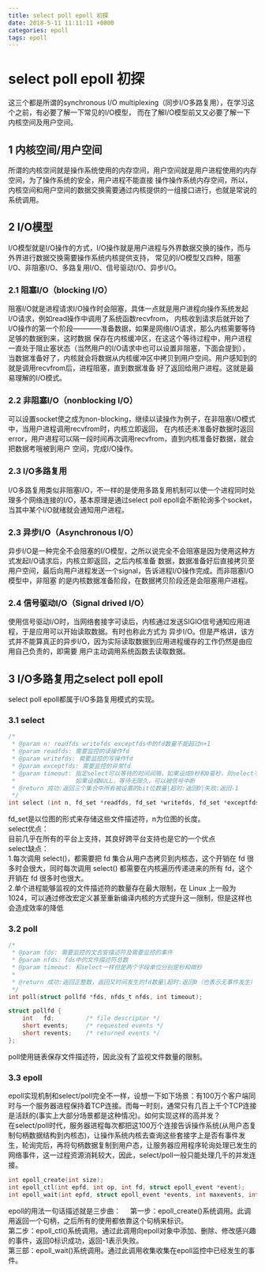 ```yaml
---
title: select poll epoll 初探
date: 2018-5-11 11:11:11 +0800
categories: epoll
tags: epoll
---
```


# select poll epoll 初探
这三个都是所谓的synchronous I/O multiplexing（同步I/O多路复用），在学习这个之前，有必要了解一下常见的I/O模型，
而在了解I/O模型前又又必要了解一下内核空间及用户空间。

## 1 内核空间/用户空间
所谓的内核空间就是操作系统使用的内存空间，用户空间就是用户进程使用的内存空间，为了操作系统的安全，用户进程不能直接
操作操作系统内存空间，所以，内核空间和用户空间的数据交换需要通过内核提供的一组接口进行，也就是常说的系统调用。

## 2 I/O模型
I/O模型就是I/O操作的方式，I/O操作就是用户进程与外界数据交换的操作，而与外界进行数据交换需要操作系统内核提供支持，
常见的I/O模型又四种，阻塞I/O、非阻塞I/O、多路复用I/O、信号驱动I/O、异步I/O。

### 2.1 阻塞I/O（blocking I/O）
阻塞I/O就是进程请求I/O操作时会阻塞，具体一点就是用户进程向操作系统发起I/O请求，例如read操作中调用了系统函数recvfrom，
内核收到请求后就开始了I/O操作的第一个阶段————准备数据，如果是网络I/O请求，那么内核需要等待足够的数据到来，这时数据
保存在内核缓冲区，在这这个等待过程中，用户进程一直处于阻止塞状态（当然用户的I/O请求中也可以设置非阻塞，下面会提到），
当数据准备好了，内核就会将数据从内核缓冲区中拷贝到用户空间。用户感知到的就是调用recvfrom后，进程阻塞，直到数据准备
好了返回给用户进程。这就是最易理解的I/O模式。

### 2.2 非阻塞I/O（nonblocking I/O）
可以设置socket使之成为non-blocking，继续以读操作为例子，在非阻塞I/O模式中，当用户进程调用recvfrom时，内核立即返回，
在内核还未准备好数据时返回error，用户进程可以隔一段时间再次调用recvfrom，直到内核准备好数据，就会把数据考哦被到用户
空间，完成I/O操作。

### 2.3 I/O多路复用
I/O多路复用类似非阻塞I/O，不一样的是使用多路复用机制可以使一个进程同时处理多个网络连接的I/O，基本原理是通过select 
poll epoll会不断轮询多个socket，当其中某个I/O就绪就会通知用户进程。

### 2.3 异步I/O（Asynchronous I/O）
异步I/O是一种完全不会阻塞的I/O模型，之所以说完全不会阻塞是因为使用这种方式发起I/O请求后，内核立即返回，之后内核准备
数据，数据准备好后直接拷贝至用户空间，最后向用户进程发送一个signal，告诉进程I/O操作完成。而非阻塞I/O模型中，非阻塞
的是内核数据准备阶段，在数据拷贝阶段还是会阻塞用户进程。

### 2.4 信号驱动I/O（Signal drived I/O）
使用信号驱动I/O时，当网络套接字可读后，内核通过发送SIGIO信号通知应用进程，于是应用可以开始读取数据。有时也称此方式为
异步I/O。但是严格讲，该方式并不能算真正的异步I/O，因为实际读取数据到应用进程缓存的工作仍然是由应用自己负责的，即需要
用户主动调用系统函数去读取数据。

## 3 I/O多路复用之select poll epoll
select poll epoll都属于I/O多路复用模式的实现。

### 3.1 select
``` c
/*
 * @param n: readfds writefds exceptfds中的fd数量不能超过n+1
 * @param readfds: 需要监控的读操作fd
 * @param writefds: 需要监控的写操作fd
 * @param exceptfds: 需要监控的异常fd
 * @param timeout: 指定select可以等待的时间间隔，如果设成0秒和0毫秒，则select不等待，立即测试fd集中的所有fd，
 *                 如果设成NULL，等待无限久，可以被信号中断
 * @return 成功:返回三个集合中所有被设置的bit位数量|超时:返回0|失败:返回-1
 */
int select (int n, fd_set *readfds, fd_set *writefds, fd_set *exceptfds, struct timeval *timeout);
```
fd_set是以位图的形式来存储这些文件描述符，n为位图的长度。   
select优点：   
目前几乎在所有的平台上支持，其良好跨平台支持也是它的一个优点   
select缺点：   
1.每次调用 select()，都需要把 fd 集合从用户态拷贝到内核态，这个开销在 fd 很多时会很大，同时每次调用 select() 都需要在内核遍历传递进来的所有 fd，这个开销在 fd 很多时也很大。   
2.单个进程能够监视的文件描述符的数量存在最大限制，在 Linux 上一般为 1024，可以通过修改宏定义甚至重新编译内核的方式提升这一限制，但是这样也会造成效率的降低   

### 3.2 poll
``` c
/*
 * @param fds: 需要监控的文吉安描述符及需要监控的事件
 * @param nfds: fds中的文件描述符总数
 * @param timeout: 和select一样但是两个字段单位分别是秒和微秒
 *
 * @return 成功:返回正整数，返回又时间发生的fd数量|超时:返回0（也表示无事件发生）|失败:返回-1
 */
int poll(struct pollfd *fds, nfds_t nfds, int timeout);

struct pollfd {
    int   fd;         /* file descriptor */
    short events;     /* requested events */
    short revents;    /* returned events */
};
```
poll使用链表保存文件描述符，因此没有了监视文件数量的限制。

### 3.3 epoll
epoll实现机制和select/poll完全不一样，设想一下如下场景：有100万个客户端同时与一个服务器进程保持着TCP连接。而每一时刻，通常只有几百上千个TCP连接是活跃的(事实上大部分场景都是这种情况)。如何实现这样的高并发？     
在select/poll时代，服务器进程每次都把这100万个连接告诉操作系统(从用户态复制句柄数据结构到内核态)，让操作系统内核去查询这些套接字上是否有事件发生，轮询完后，再将句柄数据复制到用户态，让服务器应用程序轮询处理已发生的网络事件，这一过程资源消耗较大，因此，select/poll一般只能处理几千的并发连接。
``` c
int epoll_create(int size);
int epoll_ctl(int epfd, int op, int fd, struct epoll_event *event);
int epoll_wait(int epfd, struct epoll_event *events, int maxevents, int timeout);
```
epoll的用法一句话描述就是三步曲：     
第一步：epoll_create()系统调用。此调用返回一个句柄，之后所有的使用都依靠这个句柄来标识。    
第二步：epoll_ctl()系统调用。通过此调用向epoll对象中添加、删除、修改感兴趣的事件，返回0标识成功，返回-1表示失败。     
第三部：epoll_wait()系统调用。通过此调用收集收集在epoll监控中已经发生的事件。    




 

